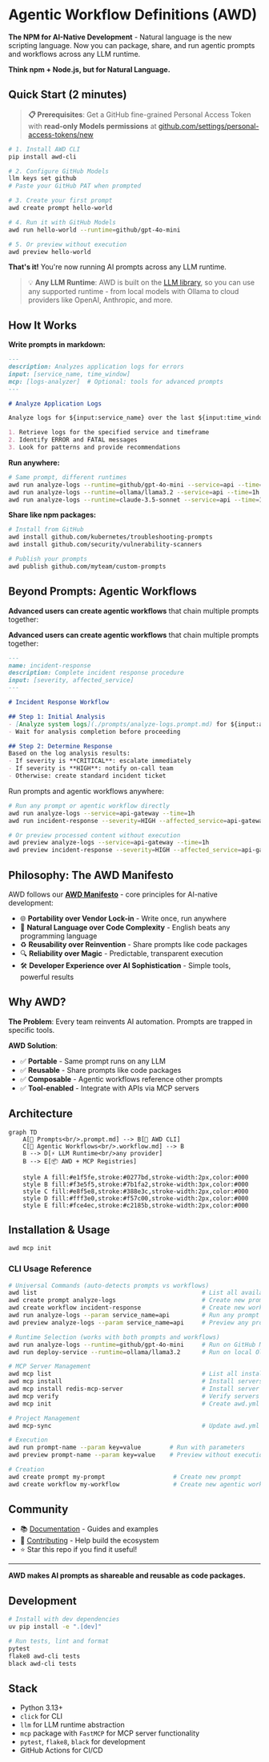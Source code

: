 # Agentic Workflow Definitions (AWD)

**The NPM for AI-Native Development** - Natural language is the new scripting language. Now you can package, share, and run agentic prompts and workflows across any LLM runtime. 

**Think npm + Node.js, but for Natural Language.**

## Quick Start (2 minutes)

> **📋 Prerequisites**: Get a GitHub fine-grained Personal Access Token with **read-only Models permissions** at [github.com/settings/personal-access-tokens/new](https://github.com/settings/personal-access-tokens/new)

```bash
# 1. Install AWD CLI
pip install awd-cli

# 2. Configure GitHub Models
llm keys set github
# Paste your GitHub PAT when prompted

# 3. Create your first prompt
awd create prompt hello-world

# 4. Run it with GitHub Models
awd run hello-world --runtime=github/gpt-4o-mini

# 5. Or preview without execution
awd preview hello-world
```

**That's it!** You're now running AI prompts across any LLM runtime.

> 💡 **Any LLM Runtime**: AWD is built on the [LLM library](https://llm.datasette.io/en/stable/index.html), so you can use any supported runtime - from local models with Ollama to cloud providers like OpenAI, Anthropic, and more.

## How It Works

**Write prompts in markdown:**

```markdown
---
description: Analyzes application logs for errors  
input: [service_name, time_window]
mcp: [logs-analyzer]  # Optional: tools for advanced prompts
---

# Analyze Application Logs

Analyze logs for ${input:service_name} over the last ${input:time_window}.

1. Retrieve logs for the specified service and timeframe
2. Identify ERROR and FATAL messages  
3. Look for patterns and provide recommendations
```

**Run anywhere:**

```bash
# Same prompt, different runtimes
awd run analyze-logs --runtime=github/gpt-4o-mini --service=api --time=1h
awd run analyze-logs --runtime=ollama/llama3.2 --service=api --time=1h
awd run analyze-logs --runtime=claude-3.5-sonnet --service=api --time=1h
```

**Share like npm packages:**

```bash
# Install from GitHub
awd install github.com/kubernetes/troubleshooting-prompts
awd install github.com/security/vulnerability-scanners

# Publish your prompts  
awd publish github.com/myteam/custom-prompts
```

## Beyond Prompts: Agentic Workflows

**Advanced users can create agentic workflows** that chain multiple prompts together:

**Advanced users can create agentic workflows** that chain multiple prompts together:

```markdown
---
name: incident-response
description: Complete incident response procedure
input: [severity, affected_service]
---

# Incident Response Workflow

## Step 1: Initial Analysis
- [Analyze system logs](./prompts/analyze-logs.prompt.md) for ${input:affected_service}
- Wait for analysis completion before proceeding

## Step 2: Determine Response
Based on the log analysis results:
- If severity is **CRITICAL**: escalate immediately
- If severity is **HIGH**: notify on-call team
- Otherwise: create standard incident ticket
```

Run prompts and agentic workflows anywhere:
```bash
# Run any prompt or agentic workflow directly
awd run analyze-logs --service=api-gateway --time=1h
awd run incident-response --severity=HIGH --affected_service=api-gateway

# Or preview processed content without execution
awd preview analyze-logs --service=api-gateway --time=1h
awd preview incident-response --severity=HIGH --affected_service=api-gateway
```

## Philosophy: The AWD Manifesto

AWD follows our **[AWD Manifesto](MANIFESTO.md)** - core principles for AI-native development:

- 🌐 **Portability over Vendor Lock-in** - Write once, run anywhere
- 📝 **Natural Language over Code Complexity** - English beats any programming language  
- ♻️ **Reusability over Reinvention** - Share prompts like code packages
- 🔍 **Reliability over Magic** - Predictable, transparent execution
- 🛠️ **Developer Experience over AI Sophistication** - Simple tools, powerful results

## Why AWD?

**The Problem**: Every team reinvents AI automation. Prompts are trapped in specific tools.

**AWD Solution**: 
- ✅ **Portable** - Same prompt runs on any LLM
- ✅ **Reusable** - Share prompts like code packages  
- ✅ **Composable** - Agentic workflows reference other prompts
- ✅ **Tool-enabled** - Integrate with APIs via MCP servers

## Architecture

```mermaid
graph TD
    A[📝 Prompts<br/>.prompt.md] --> B[🔧 AWD CLI]
    C[🔄 Agentic Workflows<br/>.workflow.md] --> B
    B --> D[⚡ LLM Runtime<br/>any provider]
    B --> E[📦 AWD + MCP Registries]
    
    style A fill:#e1f5fe,stroke:#0277bd,stroke-width:2px,color:#000
    style B fill:#f3e5f5,stroke:#7b1fa2,stroke-width:3px,color:#000
    style C fill:#e8f5e8,stroke:#388e3c,stroke-width:2px,color:#000
    style D fill:#fff3e0,stroke:#f57c00,stroke-width:2px,color:#000
    style E fill:#fce4ec,stroke:#c2185b,stroke-width:2px,color:#000
```

## Installation & Usage

```bash
awd mcp init
```

### CLI Usage Reference

```bash
# Universal Commands (auto-detects prompts vs workflows)
awd list                                              # List all available prompts and workflows
awd create prompt analyze-logs                        # Create new prompt
awd create workflow incident-response                 # Create new workflow
awd run analyze-logs --param service_name=api         # Run any prompt or workflow
awd preview analyze-logs --param service_name=api     # Preview any prompt or workflow without execution

# Runtime Selection (works with both prompts and workflows)
awd run analyze-logs --runtime=github/gpt-4o-mini     # Run on GitHub Models
awd run deploy-service --runtime=ollama/llama3.2      # Run on local Ollama

# MCP Server Management
awd mcp list                                          # List all installed MCP servers
awd mcp install                                       # Install servers from awd.yml
awd mcp install redis-mcp-server                      # Install server by name
awd mcp verify                                        # Verify servers in awd.yml are installed
awd mcp init                                          # Create awd.yml from installed client servers

# Project Management
awd mcp-sync                                          # Update awd.yml with dependencies from all prompts/workflows

# Execution  
awd run prompt-name --param key=value        # Run with parameters
awd preview prompt-name --param key=value    # Preview without execution

# Creation
awd create prompt my-prompt                   # Create new prompt
awd create workflow my-workflow               # Create new agentic workflow
```

## Community

- 📚 [Documentation](docs/) - Guides and examples
- 🤝 [Contributing](CONTRIBUTING.md) - Help build the ecosystem  
- ⭐ Star this repo if you find it useful!

---

**AWD makes AI prompts as shareable and reusable as code packages.**


## Development

```zsh
# Install with dev dependencies
uv pip install -e ".[dev]"

# Run tests, lint and format
pytest
flake8 awd-cli tests
black awd-cli tests
```

## Stack
- Python 3.13+
- `click` for CLI
- `llm` for LLM runtime abstraction
- `mcp` package with `FastMCP` for MCP server functionality
- `pytest`, `flake8`, `black` for development
- GitHub Actions for CI/CD
